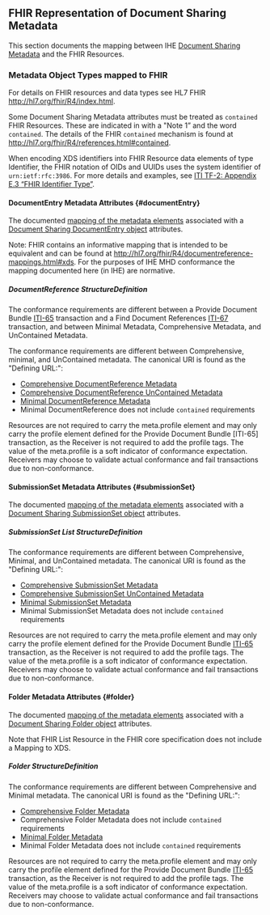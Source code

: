 ## FHIR Representation of Document Sharing Metadata

This section documents the mapping between IHE [Document Sharing Metadata](https://profiles.ihe.net/ITI/TF/Volume3/ch-4.1.html#4.1) and the FHIR Resources. 

### Metadata Object Types mapped to FHIR

For details on FHIR resources and data types see HL7 FHIR http://hl7.org/fhir/R4/index.html.

Some Document Sharing Metadata attributes must be treated as `contained` FHIR Resources. These are indicated in with a "Note 1” and the word `contained`. The details of the FHIR `contained` mechanism is found at http://hl7.org/fhir/R4/references.html#contained.

When encoding XDS identifiers into FHIR Resource data elements of type Identifier, the FHIR notation of OIDs and UUIDs uses the system identifier of `urn:ietf:rfc:3986`. For more details and examples, see [ITI TF-2: Appendix E.3 “FHIR Identifier Type”](appendix_e.html#fhir-identifier-type).

#### DocumentEntry Metadata Attributes {#documentEntry}

The documented [mapping of the metadata elements](StructureDefinition-IHE.MHD.Minimal.DocumentReference-mappings.html#mappings-for-xds-and-mhd-mapping-xds) associated with a [Document Sharing DocumentEntry object](https://profiles.ihe.net/ITI/TF/Volume3/ch-4.2.html#4.2.3.2) attributes.

Note: FHIR contains an informative mapping that is intended to be equivalent and can be found at http://hl7.org/fhir/R4/documentreference-mappings.html#xds. For the purposes of IHE MHD conformance the mapping documented here (in IHE) are normative.

##### DocumentReference StructureDefinition
The conformance requirements are different between a Provide Document Bundle [ITI-65](ITI-65.html) transaction and a Find Document References [ITI-67](ITI-67.html) transaction, and between Minimal Metadata, Comprehensive Metadata, and UnContained Metadata.

The conformance requirements are different between Comprehensive, minimal, and UnContained metadata. The canonical URI is found as the "Defining URL:":
* [Comprehensive DocumentReference Metadata](StructureDefinition-IHE.MHD.Comprehensive.DocumentReference.html)
* [Comprehensive DocumentReference UnContained Metadata](StructureDefinition-IHE.MHD.UnContained.Comprehensive.DocumentReference.html)
* [Minimal DocumentReference Metadata](StructureDefinition-IHE.MHD.Minimal.DocumentReference.html)
* Minimal DocumentReference does not include `contained` requirements

Resources are not required to carry the meta.profile element and may only carry the profile element defined for the Provide Document Bundle [ITI-65] transaction, as the Receiver is not required to add the profile tags. The value of the meta.profile is a soft indicator of conformance expectation. Receivers may choose to validate actual conformance and fail transactions due to non-conformance.

#### SubmissionSet Metadata Attributes {#submissionSet}

The documented [mapping of the metadata elements](StructureDefinition-IHE.MHD.Minimal.SubmissionSet-mappings.html#mappings-for-xds-and-mhd-mapping-xds) associated with a [Document Sharing SubmissionSet object](https://profiles.ihe.net/ITI/TF/Volume3/ch-4.2.html#4.2.3.3) attributes.

##### SubmissionSet List StructureDefinition
The conformance requirements are different between Comprehensive, Minimal, and UnContained metadata. The canonical URI is found as the "Defining URL:":
* [Comprehensive SubmissionSet Metadata](StructureDefinition-IHE.MHD.Comprehensive.SubmissionSet.html)
* [Comprehensive SubmissionSet UnContained Metadata](StructureDefinition-IHE.MHD.UnContained.Comprehensive.SubmissionSet.html)
* [Minimal SubmissionSet Metadata](StructureDefinition-IHE.MHD.Minimal.SubmissionSet.html)
* Minimal SubmissionSet Metadata does not include `contained` requirements

Resources are not required to carry the meta.profile element and may only carry the profile element defined for the Provide Document Bundle [ITI-65](ITI-65.html) transaction, as the Receiver is not required to add the profile tags. The value of the meta.profile is a soft indicator of conformance expectation. Receivers may choose to validate actual conformance and fail transactions due to non-conformance.

#### Folder Metadata Attributes {#folder}

The documented [mapping of the metadata elements](StructureDefinition-IHE.MHD.Minimal.Folder-mappings.html#mappings-for-xds-and-mhd-mapping-xds) associated with a [Document Sharing Folder object](https://profiles.ihe.net/ITI/TF/Volume3/ch-4.2.html#4.2.3.4) attributes.

Note that FHIR List Resource in the FHIR core specification does not include a Mapping to XDS.

##### Folder StructureDefinition
The conformance requirements are different between Comprehensive and Minimal metadata. The canonical URI is found as the "Defining URL:":
* [Comprehensive Folder Metadata](StructureDefinition-IHE.MHD.Comprehensive.Folder.html)
* Comprehensive Folder Metadata does not include `contained` requirements
* [Minimal Folder Metadata](StructureDefinition-IHE.MHD.Minimal.Folder.html)
* Minimal Folder Metadata does not include `contained` requirements

Resources are not required to carry the meta.profile element and may only carry the profile element defined for the Provide Document Bundle [ITI-65](ITI-65.html) transaction, as the Receiver is not required to add the profile tags. The value of the meta.profile is a soft indicator of conformance expectation. Receivers may choose to validate actual conformance and fail transactions due to non-conformance.
